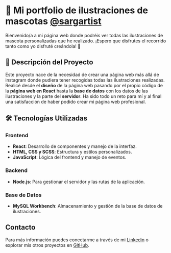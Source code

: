 # 🐾 Mi portfolio de ilustraciones de mascotas [@sargartist](https://www.instagram.com/sargartist/)

Bienvenido/a a mi página web donde podréis ver todas las ilustraciones de mascota personalizadas que he realizado. ¡Espero que disfrutes el recorrido tanto como yo disfruté creándola! 🎨

## 🚀 Descripción del Proyecto

Este proyecto nace de la necesidad de crear una página web más allá de instagram donde pudiera tener recogidas todas las ilustraciones realizadas. Realicé desde el **diseño** de la página web pasando por el propio código de la **página web en React** hasta la **base de datos** con los datos de las ilustraciones y la parte del **servidor**. Ha sido todo un reto para mí y al final una satisfacción de haber podido crear mi página web profesional.

## 🛠️ Tecnologías Utilizadas

### Frontend
- **React**: Desarrollo de componentes y manejo de la interfaz.
- **HTML, CSS y SCSS**: Estructura y estilos personalizados.
- **JavaScript**: Lógica del frontend y manejo de eventos.

### Backend
- **Node.js**: Para gestionar el servidor y las rutas de la aplicación.

### Base de Datos
- **MySQL Workbench**: Almacenamiento y gestión de la base de datos de ilustraciones.

## Contacto
Para más información puedes conectarme a través de mi [Linkedin](https://www.linkedin.com/in/sandraroldangomez/) o explorar mis otros proyectos en [GitHub](https://github.com/sandrarolgom).
